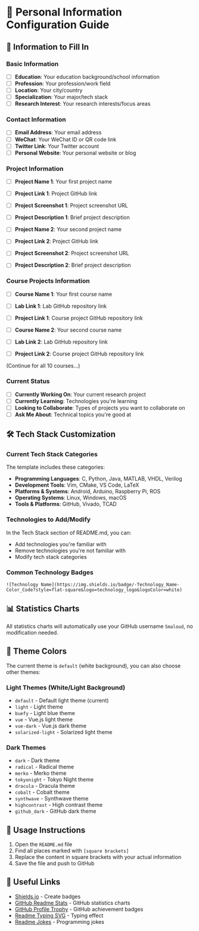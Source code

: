 # 📝 Personal Information Configuration Guide

## 🎯 Information to Fill In

### Basic Information
- [ ] **Education**: Your education background/school information
- [ ] **Profession**: Your profession/work field
- [ ] **Location**: Your city/country
- [ ] **Specialization**: Your major/tech stack
- [ ] **Research Interest**: Your research interests/focus areas

### Contact Information
- [ ] **Email Address**: Your email address
- [ ] **WeChat**: Your WeChat ID or QR code link
- [ ] **Twitter Link**: Your Twitter account
- [ ] **Personal Website**: Your personal website or blog

### Project Information
- [ ] **Project Name 1**: Your first project name
- [ ] **Project Link 1**: Project GitHub link
- [ ] **Project Screenshot 1**: Project screenshot URL
- [ ] **Project Description 1**: Brief project description

- [ ] **Project Name 2**: Your second project name
- [ ] **Project Link 2**: Project GitHub link
- [ ] **Project Screenshot 2**: Project screenshot URL
- [ ] **Project Description 2**: Brief project description

### Course Projects Information
- [ ] **Course Name 1**: Your first course name
- [ ] **Lab Link 1**: Lab GitHub repository link
- [ ] **Project Link 1**: Course project GitHub repository link

- [ ] **Course Name 2**: Your second course name
- [ ] **Lab Link 2**: Lab GitHub repository link
- [ ] **Project Link 2**: Course project GitHub repository link

(Continue for all 10 courses...)

### Current Status
- [ ] **Currently Working On**: Your current research project
- [ ] **Currently Learning**: Technologies you're learning
- [ ] **Looking to Collaborate**: Types of projects you want to collaborate on
- [ ] **Ask Me About**: Technical topics you're good at

## 🛠️ Tech Stack Customization

### Current Tech Stack Categories
The template includes these categories:
- **Programming Languages**: C, Python, Java, MATLAB, VHDL, Verilog
- **Development Tools**: Vim, CMake, VS Code, LaTeX
- **Platforms & Systems**: Android, Arduino, Raspberry Pi, ROS
- **Operating Systems**: Linux, Windows, macOS
- **Tools & Platforms**: GitHub, Vivado, TCAD

### Technologies to Add/Modify
In the Tech Stack section of README.md, you can:
- Add technologies you're familiar with
- Remove technologies you're not familiar with
- Modify tech stack categories

### Common Technology Badges
```
![Technology Name](https://img.shields.io/badge/-Technology_Name-Color_Code?style=flat-square&logo=technology_logo&logoColor=white)
```

## 📊 Statistics Charts

All statistics charts will automatically use your GitHub username `Smaloud`, no modification needed.

## 🎨 Theme Colors

The current theme is `default` (white background), you can also choose other themes:

### Light Themes (White/Light Background)
- `default` - Default light theme (current)
- `light` - Light theme
- `buefy` - Light blue theme
- `vue` - Vue.js light theme
- `vue-dark` - Vue.js dark theme
- `solarized-light` - Solarized light theme

### Dark Themes
- `dark` - Dark theme
- `radical` - Radical theme
- `merko` - Merko theme
- `tokyonight` - Tokyo Night theme
- `dracula` - Dracula theme
- `cobalt` - Cobalt theme
- `synthwave` - Synthwave theme
- `highcontrast` - High contrast theme
- `github_dark` - GitHub dark theme

## 📝 Usage Instructions

1. Open the `README.md` file
2. Find all places marked with `[square brackets]`
3. Replace the content in square brackets with your actual information
4. Save the file and push to GitHub

## 🔗 Useful Links

- [Shields.io](https://shields.io/) - Create badges
- [GitHub Readme Stats](https://github.com/anuraghazra/github-readme-stats) - GitHub statistics charts
- [GitHub Profile Trophy](https://github.com/ryo-ma/github-profile-trophy) - GitHub achievement badges
- [Readme Typing SVG](https://github.com/DenverCoder1/readme-typing-svg) - Typing effect
- [Readme Jokes](https://github.com/ABSphreak/readme-jokes) - Programming jokes
